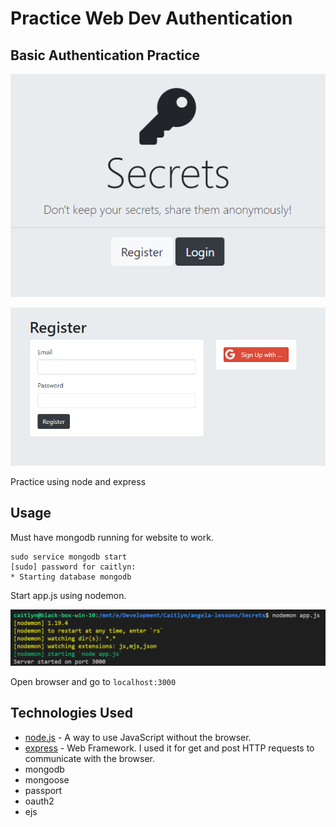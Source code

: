 # Practice Web Dev Authentication
## Basic Authentication Practice

![](doc/images/home.png)

![](doc/images/register.png)

Practice using node and express

## Usage

Must have mongodb running for website to work.

    sudo service mongodb start
    [sudo] password for caitlyn: 
    * Starting database mongodb  

Start app.js using nodemon.

![](doc/images/nodemon.png)

Open browser and go to `localhost:3000`

## Technologies Used

* [node.js](https://nodejs.org/en/) - A way to use JavaScript without the browser.
* [express](http://expressjs.com/) - Web Framework. I used it for get and post HTTP requests to communicate with the browser. 
* mongodb
* mongoose
* passport
* oauth2
* ejs



